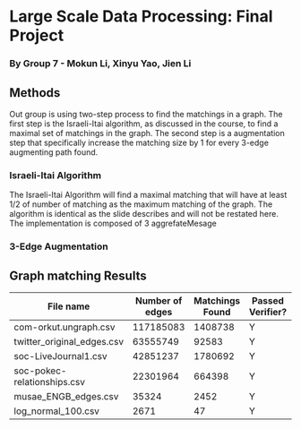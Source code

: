 # Large Scale Data Processing: Final Project
### By Group 7 - Mokun Li, Xinyu Yao, Jien Li


## Methods
Out group is using two-step process to find the matchings in a graph. The first step is the Israeli-Itai algorithm, as discussed in the course, to find a maximal set of matchings in the graph. The second step is a augmentation step that specifically increase the matching size by 1 for every 3-edge augmenting path found.

### Israeli-Itai Algorithm
The Israeli-Itai Algorithm will find a maximal matching that will have at least 1/2 of number of matching as the maximum matching of the graph. The algorithm is identical as the slide describes and will not be restated here.
The implementation is composed of 3 aggrefateMesage

### 3-Edge Augmentation



## Graph matching Results

|           File name           |        Number of edges       |        Matchings Found       |        Passed Verifier?       |     Time (sec)            |
| ------------------------------| ---------------------------- | ---------------------------- | ---------------------------- |----------------------------|
| com-orkut.ungraph.csv         | 117185083                    | 1408738                      | Y                            |            |
| twitter_original_edges.csv    | 63555749                     | 92583                     |Y                                |            |
| soc-LiveJournal1.csv          | 42851237                     | 1780692                    | Y                              |            |
| soc-pokec-relationships.csv   | 22301964                     | 664398                    | Y                               |            |
| musae_ENGB_edges.csv          | 35324                        | 2452                    | Y                                 |            |
| log_normal_100.csv            | 2671                         | 47                     | Y                                  |27          |







